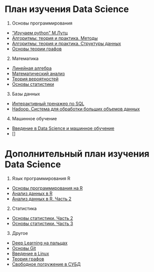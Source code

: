 # План изучения Data Science
1. Основы программирования
  - ["Изучаем python" М.Лутц](https://codernet.ru/books/python/izuchaem_python_4-e_izdanie_mark_lutc/)
  - [Алгоритмы: теория и практика. Методы](https://stepik.org/course/217/promo)
  - [Алгоритмы: теория и практика. Структуры данных](https://stepik.org/course/1547/promo)
  - [Основы теории графов](https://stepik.org/course/126/promo)

2. Математика
 - [Линейная алгебра](https://stepik.org/course/2461/promo)
 - [Математический анализ](https://stepik.org/course/95/promo)
 - [Теория вероятностей](https://stepik.org/course/3089/promo)
 - [Основы статистики](https://stepik.org/course/76/promo)

3. Базы данных
 - [Интерактивный тренажер по SQL](https://stepik.org/course/63054/promo)
 - [Hadoop. Система для обработки больших объемов данных](https://stepik.org/course/150/promo)

4. Машинное обучение
 - [Введение в Data Science и машинное обучение](https://stepik.org/course/4852/promo)
 - []


# Дополнительный план изучения Data Science
1. Язык программирования R
 - [Основы программирования на R](https://stepik.org/course/497/promo#toc)
 - [Анализ данных в R](https://stepik.org/course/129/promo)
 - [Анализ данных в R. Часть 2](https://stepik.org/course/724/promo)

2. Статистика
 - [Основы статистики. Часть 2](https://stepik.org/course/524/promo)
 - [Основы статистики. Часть 3](https://stepik.org/course/2152/promo)

3. Другое
 - [Deep Learning на пальцах](https://dlcourse.ai/)
 - [Основы Git](https://stepik.org/course/3145/promo)
 - [Введение в Linux](https://stepik.org/course/73/promo)
 - [Теория графов](https://stepik.org/course/5608/promo)
 - [Свободное погружение в СУБД](https://stepik.org/course/70710/promo)
